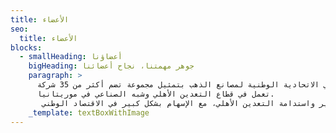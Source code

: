 ```yaml
---
title: الأعضاء
seo:
  title: الأعضاء
blocks:
  - smallHeading: أعضاؤنا
    bigHeading: جوهر مهمتنا، نجاح أعضائنا
    paragraph: >
      نفتخر في الاتحادية الوطنية لمصانع الذهب بتمثيل مجموعة تضم أكثر من 35 شركة
      تعمل في قطاع التعدين الأهلي وشبه الصناعي في موريتانيا.
       نهدف إلى تنظيم وتطوير واستدامة التعدين الأهلي، مع الإسهام بشكل كبير في الاقتصاد الوطني.
    _template: textBoxWithImage
---
```


